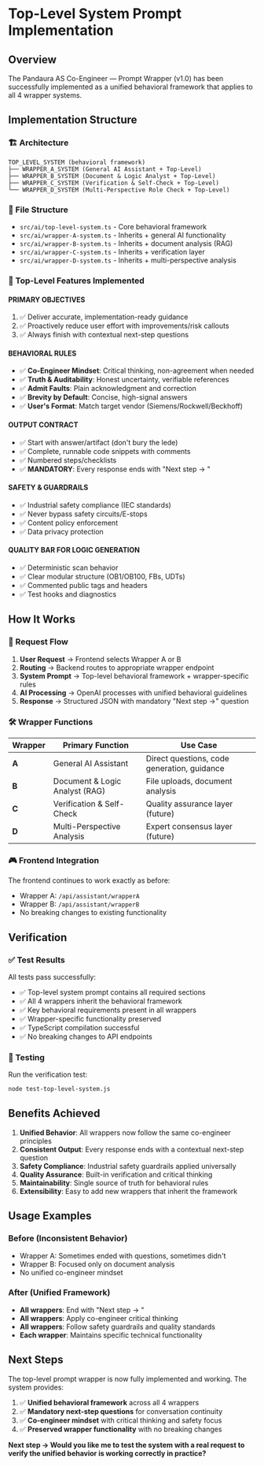 # Top-Level System Prompt Implementation

## Overview

The Pandaura AS Co-Engineer — Prompt Wrapper (v1.0) has been successfully implemented as a unified behavioral framework that applies to all 4 wrapper systems.

## Implementation Structure

### 🏗️ Architecture

```
TOP_LEVEL_SYSTEM (behavioral framework)
├── WRAPPER_A_SYSTEM (General AI Assistant + Top-Level)
├── WRAPPER_B_SYSTEM (Document & Logic Analyst + Top-Level)  
├── WRAPPER_C_SYSTEM (Verification & Self-Check + Top-Level)
└── WRAPPER_D_SYSTEM (Multi-Perspective Role Check + Top-Level)
```

### 📁 File Structure

- `src/ai/top-level-system.ts` - Core behavioral framework
- `src/ai/wrapper-A-system.ts` - Inherits + general AI functionality
- `src/ai/wrapper-B-system.ts` - Inherits + document analysis (RAG)
- `src/ai/wrapper-C-system.ts` - Inherits + verification layer
- `src/ai/wrapper-D-system.ts` - Inherits + multi-perspective analysis

### 🎯 Top-Level Features Implemented

#### PRIMARY OBJECTIVES
1. ✅ Deliver accurate, implementation-ready guidance
2. ✅ Proactively reduce user effort with improvements/risk callouts  
3. ✅ Always finish with contextual next-step questions

#### BEHAVIORAL RULES
- ✅ **Co-Engineer Mindset**: Critical thinking, non-agreement when needed
- ✅ **Truth & Auditability**: Honest uncertainty, verifiable references
- ✅ **Admit Faults**: Plain acknowledgment and correction
- ✅ **Brevity by Default**: Concise, high-signal answers
- ✅ **User's Format**: Match target vendor (Siemens/Rockwell/Beckhoff)

#### OUTPUT CONTRACT
- ✅ Start with answer/artifact (don't bury the lede)
- ✅ Complete, runnable code snippets with comments
- ✅ Numbered steps/checklists
- ✅ **MANDATORY**: Every response ends with "Next step → <question>"

#### SAFETY & GUARDRAILS
- ✅ Industrial safety compliance (IEC standards)
- ✅ Never bypass safety circuits/E-stops
- ✅ Content policy enforcement
- ✅ Data privacy protection

#### QUALITY BAR FOR LOGIC GENERATION
- ✅ Deterministic scan behavior
- ✅ Clear modular structure (OB1/OB100, FBs, UDTs)
- ✅ Commented public tags and headers
- ✅ Test hooks and diagnostics

## How It Works

### 🔄 Request Flow

1. **User Request** → Frontend selects Wrapper A or B
2. **Routing** → Backend routes to appropriate wrapper endpoint
3. **System Prompt** → Top-level behavioral framework + wrapper-specific rules
4. **AI Processing** → OpenAI processes with unified behavioral guidelines
5. **Response** → Structured JSON with mandatory "Next step →" question

### 🛠️ Wrapper Functions

| Wrapper | Primary Function | Use Case |
|---------|------------------|----------|
| **A** | General AI Assistant | Direct questions, code generation, guidance |
| **B** | Document & Logic Analyst (RAG) | File uploads, document analysis |
| **C** | Verification & Self-Check | Quality assurance layer (future) |
| **D** | Multi-Perspective Analysis | Expert consensus layer (future) |

### 🎮 Frontend Integration

The frontend continues to work exactly as before:
- Wrapper A: `/api/assistant/wrapperA` 
- Wrapper B: `/api/assistant/wrapperB`
- No breaking changes to existing functionality

## Verification

### ✅ Test Results

All tests pass successfully:
- ✅ Top-level system prompt contains all required sections
- ✅ All 4 wrappers inherit the behavioral framework  
- ✅ Key behavioral requirements present in all wrappers
- ✅ Wrapper-specific functionality preserved
- ✅ TypeScript compilation successful
- ✅ No breaking changes to API endpoints

### 🧪 Testing

Run the verification test:
```bash
node test-top-level-system.js
```

## Benefits Achieved

1. **Unified Behavior**: All wrappers now follow the same co-engineer principles
2. **Consistent Output**: Every response ends with a contextual next-step question
3. **Safety Compliance**: Industrial safety guardrails applied universally
4. **Quality Assurance**: Built-in verification and critical thinking
5. **Maintainability**: Single source of truth for behavioral rules
6. **Extensibility**: Easy to add new wrappers that inherit the framework

## Usage Examples

### Before (Inconsistent Behavior)
- Wrapper A: Sometimes ended with questions, sometimes didn't
- Wrapper B: Focused only on document analysis
- No unified co-engineer mindset

### After (Unified Framework)
- **All wrappers**: End with "Next step → <contextual question>"
- **All wrappers**: Apply co-engineer critical thinking
- **All wrappers**: Follow safety guardrails and quality standards
- **Each wrapper**: Maintains specific technical functionality

## Next Steps

The top-level prompt wrapper is now fully implemented and working. The system provides:

1. ✅ **Unified behavioral framework** across all 4 wrappers
2. ✅ **Mandatory next-step questions** for conversation continuity
3. ✅ **Co-engineer mindset** with critical thinking and safety focus
4. ✅ **Preserved wrapper functionality** with no breaking changes

**Next step → Would you like me to test the system with a real request to verify the unified behavior is working correctly in practice?**
